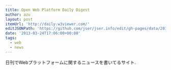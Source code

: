 ```yaml
---
title: Open Web Platform Daily Digest
author: azu
layout: post
itemUrl: 'http://daily.w3viewer.com/'
editJSONPath: 'https://github.com/jser/jser.info/edit/gh-pages/data/2013/03/index.json'
date: '2013-03-24T17:06:00+00:00'
tags:
  - web
  - news
---
```

日刊でWebプラットフォームに関するニュースを書いてるサイト.
